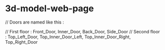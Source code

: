 # 3d-model-web-page


// Doors are named like this :

// First floor : Front_Door, Inner_Door, Back_Door, Side_Door
// Second floor : Top_Left_Door, Top_Inner_Door_Left, Top_Inner_Door_Right, Top_Right_Door